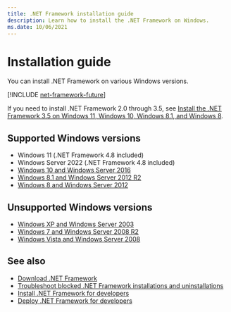 ```yaml
---
title: .NET Framework installation guide
description: Learn how to install the .NET Framework on Windows.
ms.date: 10/06/2021
---
```

# Installation guide

You can install .NET Framework on various Windows versions.

[!INCLUDE [net-framework-future](../../../includes/net-framework-future.md)]

If you need to install .NET Framework 2.0 through 3.5, see [Install the .NET Framework 3.5 on Windows 11, Windows 10, Windows 8.1, and Windows 8](dotnet-35-windows.md).

## Supported Windows versions

- Windows 11 (.NET Framework 4.8 included)
- Windows Server 2022 (.NET Framework 4.8 included)
- [Windows 10 and Windows Server 2016](on-windows-10.md)
- [Windows 8.1 and Windows Server 2012 R2](on-windows-8-1.md)
- [Windows 8 and Windows Server 2012](on-windows-8.md)

## Unsupported Windows versions

- [Windows XP and Windows Server 2003](/previous-versions/dotnet/framework/install/on-windows-xp)
- [Windows 7 and Windows Server 2008 R2](/previous-versions/dotnet/framework/install/on-windows-7)
- [Windows Vista and Windows Server 2008](/previous-versions/dotnet/framework/install/on-windows-vista)

## See also

- [Download .NET Framework](https://dotnet.microsoft.com/download)
- [Troubleshoot blocked .NET Framework installations and uninstallations](troubleshoot-blocked-installations-and-uninstallations.md)
- [Install .NET Framework for developers](guide-for-developers.md)
- [Deploy .NET Framework for developers](../deployment/deployment-guide-for-developers.md)
